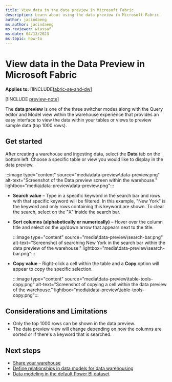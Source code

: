```yaml
---
title: View data in the data preview in Microsoft Fabric
description: Learn about using the data preview in Microsoft Fabric.
author: jacindaeng
ms.author: jacindaeng
ms.reviewer: wiassaf
ms.date: 04/13/2023
ms.topic: how-to
---
```


# View data in the Data Preview in Microsoft Fabric

**Applies to:** [!INCLUDE[fabric-se-and-dw](includes/applies-to-version/fabric-se-and-dw.md)]

[!INCLUDE [preview-note](../includes/preview-note.md)]

The **data preview** is one of the three switcher modes along with the Query editor and Model view within the warehouse experience that provides an easy interface to view the data within your tables or views to preview sample data (top 1000 rows). 

## Get started

After creating a warehouse and ingesting data, select the **Data** tab on the bottom left. Choose a specific table or view you would like to display in the data preview. 

:::image type="content" source="media\data-preview\data-preview.png" alt-text="Screenshot of the Data preview screen within the warehouse." lightbox="media\data-preview\data-preview.png":::

 - **Search value** – Type in a specific keyword in the search bar and rows with that specific keyword will be filtered. In this example, "New York" is the keyword and only rows containing this keyword are shown. To clear the search, select on the "X" inside the search bar. 

 - **Sort columns (alphabetically or numerically)** – Hover over the column title and select on the up/down arrow that appears next to the title. 

    :::image type="content" source="media\data-preview\search-bar.png" alt-text="Screenshot of searching New York in the search bar within the data preview of the warehouse." lightbox="media\data-preview\search-bar.png":::

 - **Copy value** – Right-click a cell within the table and a **Copy** option will appear to copy the specific selection. 

    :::image type="content" source="media\data-preview\table-tools-copy.png" alt-text="Screenshot of copying a cell within the data preview of the warehouse." lightbox="media\data-preview\table-tools-copy.png":::

## Considerations and Limitations

 - Only the top 1000 rows can be shown in the data preview. 
 - The data preview view will change depending on how the columns are sorted or if there's a keyword that is searched. 

## Next steps

 - [Share your warehouse](share-warehouse.md)
 - [Define relationships in data models for data warehousing](data-modeling-defining-relationships.md)
 - [Data modeling in the default Power BI dataset](model-default-power-bi-dataset.md)
